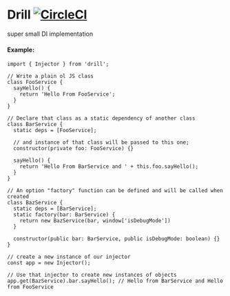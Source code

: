 # Drill [![CircleCI](https://circleci.com/gh/deebloo/drill.svg?style=svg)](https://circleci.com/gh/deebloo/drill)

super small DI implementation

#### Example:
```TS
import { Injector } from 'drill';

// Write a plain ol JS class
class FooService {
  sayHello() {
    return 'Hello From FooService'; 
  }
}

// Declare that class as a static dependency of another class
class BarService {
  static deps = [FooService];
  
  // and instance of that class will be passed to this one;
  constructor(private foo: FooService) {}
  
  sayHello() {
    return 'Hello From BarService and ' + this.foo.sayHello();
  }
}

// An option "factory" function can be defined and will be called when created
class BazService {
  static deps = [BarService];
  static factory(bar: BarService) {
    return new BazService(bar, window['isDebugMode'])
  }
  
  constructor(public bar: BarService, public isDebugMode: boolean) {}
}

// create a new instance of our injector
const app = new Injector();

// Use that injector to create new instances of objects
app.get(BazService).bar.sayHello(); // Hello from BarService and Hello from FooService
```
